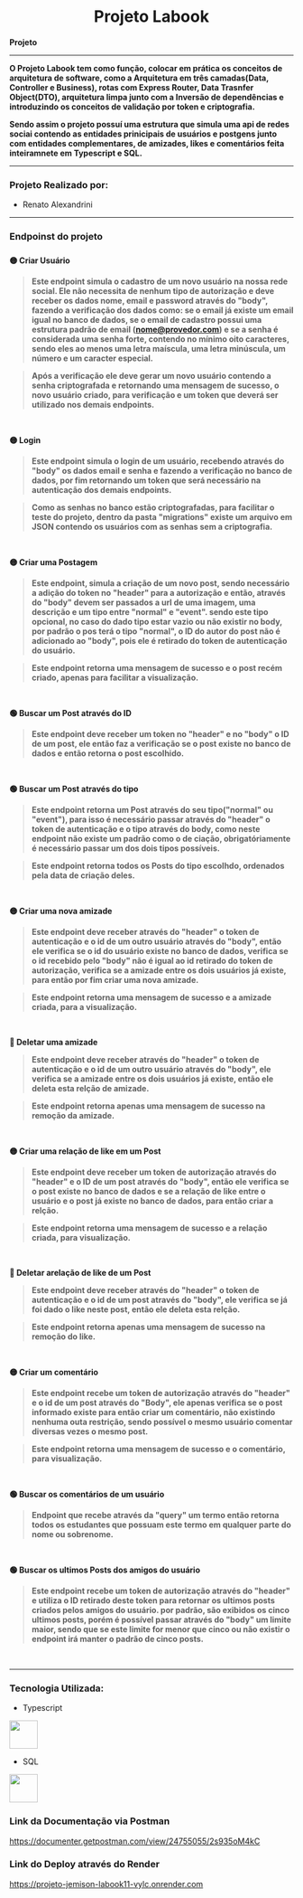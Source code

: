 
 <h1 align="center"><strong>Projeto Labook</b></strong></h1></div>

<h4>Projeto 
<hr>
O Projeto Labook tem como função, colocar em prática os conceitos de arquitetura de software, como a Arquitetura em três camadas(Data, Controller e Business), rotas com Express Router, Data Trasnfer Object(DTO), arquitetura limpa junto com a Inversão de dependências e introduzindo os conceitos de validação por token e criptografia.

Sendo assim o projeto possuí uma estrutura que simula uma api de redes sociai contendo as entidades prinicipais de usuários e postgens junto com entidades complementares, de amizades, likes e comentários feita inteiramnete em Typescript e SQL.
<hr>

### Projeto Realizado por:
* Renato Alexandrini
---

<h3>Endpoinst do projeto<h3>
<h4>

:yellow_circle: Criar Usuário
>Este endpoint simula o cadastro de um novo usuário na nossa rede social.
Ele não necessita de nenhum tipo de autorização e deve receber os dados nome, email e password através do "body", fazendo a verificação dos dados como: se o email já existe um email igual no banco de dados, se o email de cadastro possui uma estrutura padrão de email (nome@provedor.com) e se a senha é considerada uma senha forte, contendo no mínimo oito caracteres, sendo eles ao menos uma letra maíscula, uma letra minúscula, um número e um caracter especial.

>Após a verificação ele deve gerar um novo usuário contendo a senha criptografada e retornando uma mensagem de sucesso, o novo usuário criado, para verificação e um token que deverá ser utilizado nos demais endpoints.
</br>

:yellow_circle: Login
>Este endpoint simula o login de um usuário, recebendo através do "body" os dados email e senha e fazendo a verificação no banco de dados, por fim retornando um token que será necessário na autenticação dos demais endpoints.

>Como as senhas no banco estão criptografadas, para facilitar o teste do projeto, dentro da pasta "migrations" existe um arquivo em JSON contendo os usuários com as senhas sem a criptografia.
</br>

:yellow_circle: Criar uma Postagem
> Este endpoint, simula a criação de um novo post, sendo necessário a adição do token no "header" para a autorização e então, através do "body" devem ser passados a url de uma imagem, uma descrição e um tipo entre "normal" e "event". sendo este tipo opcional, no caso do dado tipo estar vazio ou não existir no body, por padrão o pos terá o tipo "normal", o ID do autor do post não é adicionado ao "body", pois ele é retirado do token de autenticação do usuário.

>Este endpoint retorna uma mensagem de sucesso e o post recém criado, apenas para facilitar a visualização.
</br>

:green_circle: Buscar um Post através do ID
> Este endpoint deve receber um token no "header" e no "body" o ID de um post, ele então faz a verificação se o post existe no banco de dados e então retorna o post escolhido.
</br>

:green_circle: Buscar um Post através do tipo
>Este endpoint retorna um Post através do seu tipo("normal" ou "event"), para isso é necessário passar através do "header" o token de autenticação e o tipo através do body, como neste endpoint não existe um padrão como o de ciação, obrigatóriamente é necessário passar um dos dois tipos possíveis.

>Este endpoint retorna todos os Posts do tipo escolhdo, ordenados pela data de criação deles.
</br>

:yellow_circle: Criar uma nova amizade
>Este endpoint deve receber através do "header" o token de autenticação e o id de um outro usuário através do "body", então ele verifica se o id do usuário existe no banco de dados, verifica se o id recebido pelo "body" não é igual ao id retirado do token de autorização, verifica se a amizade entre os dois usuários já existe, para então por fim criar uma nova amizade.

>Este endpoint retorna uma mensagem de sucesso e a amizade criada, para a visualização.
</br>

:red_circle: Deletar uma amizade
>Este endpoint deve receber através do "header" o token de autenticação e o id de um outro usuário através do "body", ele verifica se a amizade entre os dois usuários já existe, então ele deleta esta relção de amizade.

>Este endpoint retorna apenas uma mensagem de sucesso na remoção da amizade.
</br>

:yellow_circle: Criar uma relação de like em um Post
>Este endpoint deve receber um token de autorização através do "header" e o ID de um post através do "body", então ele verifica se o post existe no banco de dados e se a relação de like entre o usuário e o post já existe no banco de dados, para então criar a relção.

>Este endpoint retorna uma mensagem de sucesso e a relação criada, para visualização.
</br>

:red_circle: Deletar arelação de like de um Post
>Este endpoint deve receber através do "header" o token de autenticação e o id de um post através do "body", ele verifica se já foi dado o like neste post, então ele deleta esta relção.

>Este endpoint retorna apenas uma mensagem de sucesso na remoção do like.
</br>

:yellow_circle: Criar um comentário
>Este endpoint recebe um token de autorização através do "header" e o id de um post através do "Body", ele apenas verifica se o post informado existe para então criar um comentário, não existindo nenhuma outa restrição, sendo possível o mesmo usuário comentar diversas vezes o mesmo post.

>Este endpoint retorna uma mensagem de sucesso e o comentário, para visualização.
</br>

:green_circle: Buscar os comentários de um usuário
>Endpoint que recebe através da "query" um termo então retorna todos os estudantes que possuam este termo em qualquer parte do nome ou sobrenome.
</br>

:green_circle: Buscar os ultimos Posts dos amigos do usuário
>Este endpoint recebe um token de autorização através do "header" e utiliza o ID retirado deste token para retornar os ultimos posts criados pelos amigos do usuário.
por padrão, são exibidos os cinco ultimos posts, porém é possível passar através do "body" um limite maior, sendo que se este limite for menor que cinco ou não existir o endpoint irá manter o padrão de cinco posts.
</br>

---

### Tecnologia Utilizada:
* Typescript

<img src="https://user-images.githubusercontent.com/102265620/205476749-786b35ae-cb86-44ab-bff9-4bd8833284b7.png" width="50px">

* SQL

<img src="https://user-images.githubusercontent.com/102265620/205476861-68520703-8f8b-4dc9-9336-fc7d8b4a0764.jpg" width="50px">

### Link da Documentação via Postman
https://documenter.getpostman.com/view/24755055/2s935oM4kC

### Link do Deploy através do Render
https://projeto-jemison-labook11-vylc.onrender.com
